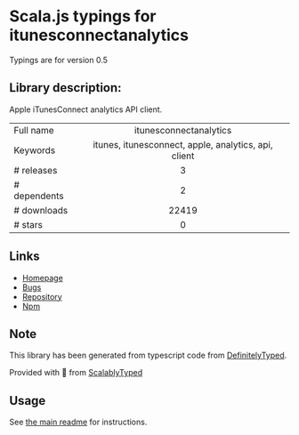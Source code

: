 
# Scala.js typings for itunesconnectanalytics

Typings are for version 0.5

## Library description:
Apple iTunesConnect analytics API client.

|                    |                 |
| ------------------ | :-------------: |
| Full name          | itunesconnectanalytics |
| Keywords           | itunes, itunesconnect, apple, analytics, api, client |
| # releases         | 3 |
| # dependents       | 2 |
| # downloads        | 22419 |
| # stars            | 0 |

## Links
- [Homepage](https://github.com/JanHalozan/iTunesConnectAnalytics#readme)
- [Bugs](https://github.com/JanHalozan/iTunesConnectAnalytics/issues)
- [Repository](https://github.com/JanHalozan/iTunesConnectAnalytics)
- [Npm](https://www.npmjs.com/package/itunesconnectanalytics)
    


## Note
This library has been generated from typescript code from [DefinitelyTyped](https://definitelytyped.org).

Provided with :purple_heart: from [ScalablyTyped](https://github.com/oyvindberg/ScalablyTyped)

## Usage
See [the main readme](../../readme.md) for instructions.


